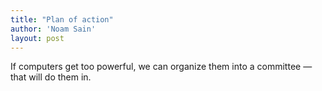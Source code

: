 ```yaml
---
title: "Plan of action"
author: 'Noam Sain'
layout: post
---
```


If computers get too powerful, we can organize them into a committee — that will do them in.
